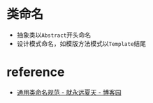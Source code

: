 

# 类命名

- 抽象类以`Abstract`开头命名
- 设计模式命名，如模版方法模式以`Template`结尾





# reference

- [通用类命名规范 - 就永远夏天 - 博客园](https://www.cnblogs.com/scar1et/p/15177861.html)